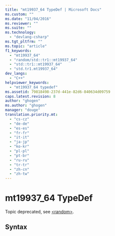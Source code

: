 ```yaml
---
title: "mt19937_64 TypeDef | Microsoft Docs"
ms.custom: ""
ms.date: "11/04/2016"
ms.reviewer: ""
ms.suite: ""
ms.technology: 
  - "devlang-csharp"
ms.tgt_pltfrm: ""
ms.topic: "article"
f1_keywords: 
  - "mt19937_64"
  - "random/std::tr1::mt19937_64"
  - "std::tr1::mt19937_64"
  - "std.tr1.mt19937_64"
dev_langs: 
  - "C++"
helpviewer_keywords: 
  - "mt19937_64 typedef"
ms.assetid: 79818498-237d-441e-82d6-840634d09759
caps.latest.revision: 8
author: "ghogen"
ms.author: "ghogen"
manager: "douge"
translation.priority.mt: 
  - "cs-cz"
  - "de-de"
  - "es-es"
  - "fr-fr"
  - "it-it"
  - "ja-jp"
  - "ko-kr"
  - "pl-pl"
  - "pt-br"
  - "ru-ru"
  - "tr-tr"
  - "zh-cn"
  - "zh-tw"
---
```

# mt19937_64 TypeDef
Topic deprecated, see [\<random>](http://msdn.microsoft.com/Library/60afc25c-b162-4811-97c1-1b65398d4c57).  
  
## Syntax